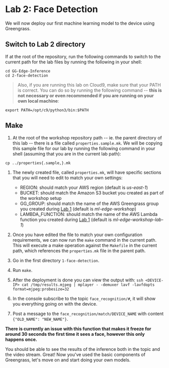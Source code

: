 # Lab 2: Face Detection

We will now deploy our first machine learning model to the device using Greengrass.

## Switch to Lab 2 directory

If at the root of the repository, run the following commands to switch to the current path for the lab files by running the following in your shell:

```
cd GG-Edge-Inference
cd 2-face-detection
```

> Also, if you are running this lab on Cloud9, make sure that your PATH is correct. You can do so by running the following command -- **this is not necessary or even recommended if you are running on your own local machine**:
```
export PATH=/opt/c9/python3/bin:$PATH
```

## Make

1. At the root of the workshop repository path -- ie. the parent directory of this lab -- there is a file called `properties.sample.mk`. We will be copying this sample file for our lab by running the following command in your shell (assuming that you are in the current lab path):

```
cp ../properties{.sample,}.mk
```

1. The newly created file, called `properties.mk`, will have specific sections that you will need to edit to match your own settings:

    - REGION: should match your AWS region (default is *us-east-1*)
    - BUCKET: should match the Amazon S3 bucket you created as part of the workshop setup
    - GG_GROUP: should match the name of the AWS Greengrass group you created during [Lab 1](../1-greengrass-configuration) (default is *ml-edge-workshop*)
    - LAMBDA_FUNCTION: should match the name of the AWS Lambda function you created during [Lab 1](../1-greengrass-configuration) (default is *ml-edge-workshop-lab-1*)

1. Once you have edited the file to match your own configuration requirements, we can now run the `make` command in the current path. This will execute a make operation against the `Makefile` in the current path, which references the `properties.mk` file in the parent path.



1. Go in the first directory `1-face-detection`.

1. Run `make`.

1. After the deployment is done you can view the output with: `ssh <DEVICE-IP> cat /tmp/results.mjpeg | mplayer - -demuxer lavf -lavfdopts format=mjpeg:probesize=32`

1. In the console subscribe to the topic `face_recognition/#`, it will show you everything going on with the device.

1. Post a message to the `face_recognition/match/DEVICE_NAME` with content `{"OLD_NAME": "NEW_NAME"}`.

**There is currently an issue with this function that makes it freeze for around 30 seconds the first time it sees a face, however this only happens once.**

You should be able to see the results of the inference both in the topic and the video stream. Great! Now you've used the basic components of Greengrass, let's move on and start doing your own models.